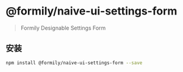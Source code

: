 # @formily/naive-ui-settings-form

> Formily Designable Settings Form

## 安装

```bash
npm install @formily/naive-ui-settings-form --save
```
